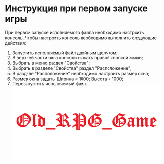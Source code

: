 # Инструкция при первом запуске игры
При первом запуске исполняемого файла необходимо настроить консоль.
Чтобы настроить консоль необходимо выполнить следующие действия:
1. Запустить исполняемый файл двойным щелчком;
2. В верхней части окна консоли нажать правой кнопкой мыши;
3. Выбрать в меню раздел "Свойства";
4. Выбрать в разделе "Свойства" раздел "Расположение";
5. В разделе "Расположение" необходимо настроить размер окна;
6. Размер окна задать: Ширина = 1000; Высота = 1000;
7. Перезапустить исполняемый файл.
![alt text](https://github.com/KlimchukNikita/Old_RPG_Game/blob/master/Old_RPG_Game.png)
